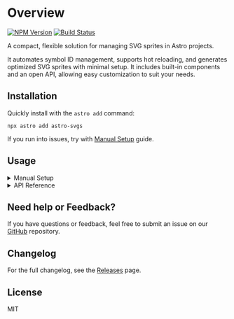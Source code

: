 # Overview

[![NPM Version](https://img.shields.io/npm/v/astro-svgs?label=astro-svgs&labelColor=dark&color=light)](https://www.npmjs.com/package/astro-svgs)
[![Build Status](https://github.com/ACP-CODE/astro-svgs/actions/workflows/ci.yaml/badge.svg?style=flat-square)](https://github.com/ACP-CODE/astro-svgs/actions/workflows/ci.yaml)

A compact, flexible solution for managing SVG sprites in Astro projects.

It automates symbol ID management, supports hot reloading, and generates optimized SVG sprites with minimal setup. It includes built-in components and an open API, allowing easy customization to suit your needs.

## Installation

Quickly install with the `astro add` command:

```shell
npx astro add astro-svgs
```

If you run into issues, try with [Manual Setup](#setup) guide.

## Usage

<details>
<summary>Manual Setup</summary>

#### Setup

- **Step 1**: To install manually, run:

  ```shell
  npm install astro-svgs
  ```

- **Step 2**: Add the integration to your Astro config file (`astro.config.*`):

  ```js
  // @ts-check
  import { defineConfig } from "astro/config";
  import svgs from "astro-svgs";

  export default defineConfig({
    integrations: [svgs()],
  });
  ```

- **Step 3**: Place your SVG files in the default `src/svgs` folder:

  ```plaintext
  /
  ├── src/
  │   ├── pages/
  │   │   └── index.astro
  │   └── svgs/
  │       ├── a.svg
  │       ├── b.svg
  │       └── *.svg
  └── package.json
  ```

- **Step 4**: Use the built-in `Icon.astro` component to render icons from the sprite:

  ```ts
  ---
  import Layout from '~/Layouts/Layout.astro';
  import { Icon } from 'astro-svgs/Icon.astro';
  ---
  <Layout>
    {/* Type hints and checks are provided by `.astro/integrations/astro-svgs/types.d.ts`. */}
    <Icon name="a" class="<CustomClassName>" />
  </Layout>
  ```

#### Live Access

Start the server with `npm run dev`, then access the virtual `sprite.svg` at `http://localhost:4321/@svgs/sprite.svg`.

</details>

<details>
<summary>API Reference</summary>

### Integration API

Full configuration reference

```js
// @ts-check
import { defineConfig } from "astro/config";
import svgs from "astro-svgs";

export default defineConfig({
  build: {
    assets: "_astro",
    // assetsPrefix: env.SITE_URL,
  }
  integrations: [
    svgs({
      /**
       * Folder paths containing SVG files to generate `sprite.svg`
       * @default "src/svgs"
       */
      input: ["src/assets/sprites", "src/assets/icons"],
      /**
       * @default
       * isDev ? "beatfify" : "high"
       */
      compress: "beautify",
    }),
  ],
});
```

> **Output**: The sprite file will automatically be built in `config.build.assets` during the build process (e.g., `_astro/sprite.43a97aac.svg`).

### Component API

#### `file`

**type**: `string` the sprite.svg file path.

#### `SymbolId`

**type**: `Union Type` The svg file unique name you should use.

#### Eg1: `src/components/Icon.astro`

Creating a simple custom `Icon.astro` using the component API.

```ts
---
import { file, type SymbolId } from 'virtual:astro-svgs';
export interface Props {
    name: SymbolId;
}

const { name } = Astro.props;
---
<svg xmlns="http://www.w3.org/2000/svg" aria-hidden="true" focusable="false">
    <use xlink:href={`${file}#${name}`} xmlns:xlink="http://www.w3.org/1999/xlink" />
</svg>
```

> The virtual module definition is automatically generated when the server starts with `npm run dev` and is located at `.astro/integrations/astro-svgs/types.d.ts`.

</details>

## Need help or Feedback?

If you have questions or feedback, feel free to submit an issue on our [GitHub](https://github.com/ACP-CODE/astro-svgs) repository.

## Changelog

For the full changelog, see the [Releases](https://github.com/ACP-CODE/astro-svgs/releases/) page.

## License

MIT
